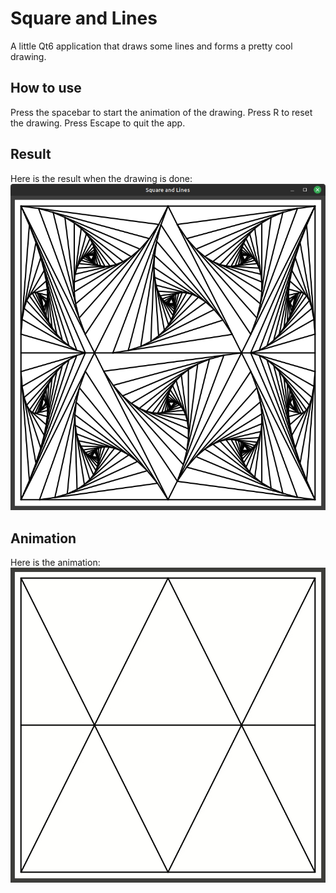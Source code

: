 # Square and Lines

A little Qt6 application that draws some lines and forms a pretty cool drawing.

## How to use
Press the spacebar to start the animation of the drawing.
Press R to reset the drawing.
Press Escape to quit the app.

## Result
Here is the result when the drawing is done:
![Result](images/result.png)

## Animation
Here is the animation:
![Animation](images/animation.gif)
